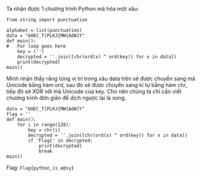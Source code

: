 Ta nhận được 1 chương trình Python mã hóa một xâu:
````
from string import punctuation

alphabet = list(punctuation)
data = "bHEC_T]PLKJ{MW{AdW]Y"
def main():
#   For loop goes here
    key = ('')
    decrypted = ''.join([chr(ord(x) ^ ord(key)) for x in data])
    print(decrypted)
main()
````
Mình nhận thấy rằng từng vị trí trong xâu data trên sẽ được chuyển sang mã Unicode bằng hàm ord, sau đó sẽ được chuyển sang kí tự bằng hàm chr, tiếp đó sẽ XOR với mã Unicode của key. Cho nên chúng ta chỉ cần viết chương trình đơn giản để dịch ngược lại là xong.
````
data = "bHEC_T]PLKJ{MW{AdW]Y"
flag = ''
def main():
    for i in range(128):
        key = chr(i)
        decrypted = ''.join([chr(ord(x) ^ ord(key)) for x in data])
        if 'Flag{' in decrypted:
            print(decrypted)
            break
main()
````
Flag: `Flag{python_is_e@sy}`
